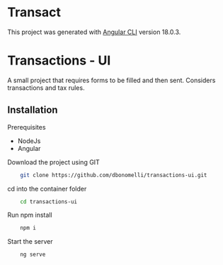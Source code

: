 # Transact

This project was generated with [Angular CLI](https://github.com/angular/angular-cli) version 18.0.3.


# Transactions - UI

A small project that requires forms to be filled and then sent. Considers transactions and tax rules.


## Installation

Prerequisites
- NodeJs
- Angular

Download the project using GIT

```bash
    git clone https://github.com/dbonomelli/transactions-ui.git
```

cd into the container folder

```bash
    cd transactions-ui
```

Run npm install

```bash
    npm i
```

Start the server

```bash
    ng serve
```
    